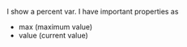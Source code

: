 I show a percent var. 
I have important properties as 

- max (maximum value)
- value (current value)